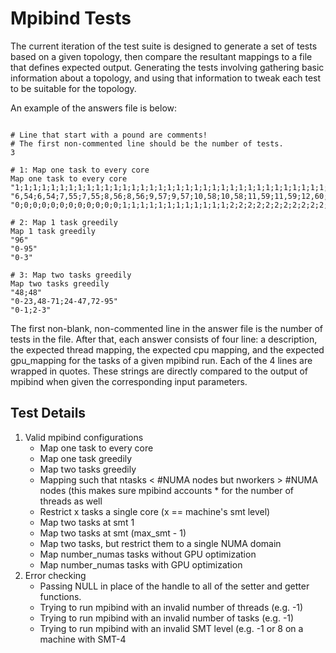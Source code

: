 # Mpibind Tests


The current iteration of the test suite is designed to generate a set of tests based on a given topology, then compare the resultant mappings to a file that defines expected output. Generating the tests involving gathering basic information about a topology, and using that information to tweak each test to be suitable for the topology.

An example of the answers file is below:

```

# Line that start with a pound are comments!
# The first non-commented line should be the number of tests.
3

# 1: Map one task to every core
Map one task to every core
"1;1;1;1;1;1;1;1;1;1;1;1;1;1;1;1;1;1;1;1;1;1;1;1;1;1;1;1;1;1;1;1;1;1;1;1;1;1;1;1;1;1;1;1;1;1;1;1"
"6,54;6,54;7,55;7,55;8,56;8,56;9,57;9,57;10,58;10,58;11,59;11,59;12,60;12,60;13,61;13,61;14,62;14,62;15,63;15,63;16,64;16,64;17,65;17,65;30,78;30,78;31,79;31,79;32,80;32,80;33,81;33,81;34,82;34,82;35,83;35,83;42,90;42,90;43,91;43,91;44,92;44,92;45,93;45,93;46,94;46,94;47,95;47,95"
"0;0;0;0;0;0;0;0;0;0;0;0;1;1;1;1;1;1;1;1;1;1;1;1;2;2;2;2;2;2;2;2;2;2;2;2;3;3;3;3;3;3;3;3;3;3;3;3"

# 2: Map 1 task greedily
Map 1 task greedily
"96"
"0-95"
"0-3"

# 3: Map two tasks greedily
Map two tasks greedily
"48;48"
"0-23,48-71;24-47,72-95"
"0-1;2-3"

```

The first non-blank, non-commented line in the answer file is the number of tests in the file. After that, each answer consists of four line: a description, the expected thread mapping, the expected cpu mapping, and the expected gpu_mapping for the tasks of a given mpibind run. Each of the 4 lines are wrapped in quotes. These strings are directly compared to the output of mpibind when given the corresponding input parameters.

## Test Details

1. Valid mpibind configurations
    * Map one task to every core
    * Map one task greedily
    * Map two tasks greedily
    * Mapping such that ntasks < #NUMA nodes but nworkers > #NUMA nodes (this makes sure mpibind accounts * for the number of threads as well
    * Restrict x tasks a single core (x == machine's smt level)
    * Map two tasks at smt 1
    * Map two tasks at smt (max_smt - 1)
    * Map two tasks, but restrict them to a single NUMA domain
    * Map number_numas tasks without GPU optimization
    * Map number_numas tasks with GPU optimization
2. Error checking
    * Passing NULL in place of the handle to all of the setter and getter functions.
    * Trying to run mpibind with an invalid number of threads (e.g. -1)
    * Trying to run mpibind with an invalid number of tasks (e.g. -1)
    * Trying to run mpibind with an invalid SMT level (e.g. -1 or 8 on a machine with SMT-4